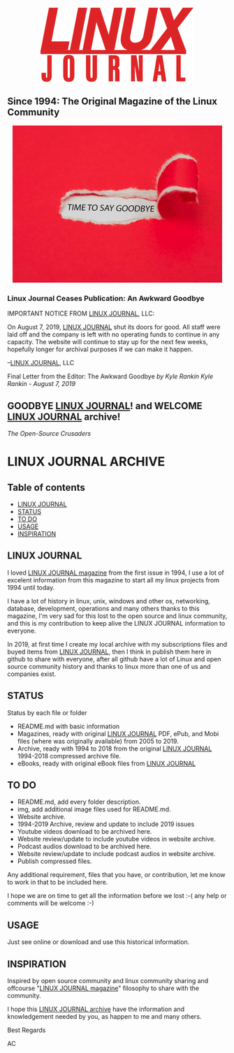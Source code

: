 <p align="center">
  <img src="https://raw.githubusercontent.com/acastroy/linuxjournal/master/img/Linux_Journal_ljlogo.png" alt="LINUX JOURNAL Since 1994: The Original Magazine of the Linux Community">
</p>

## Since 1994: The Original Magazine of the Linux Community

<p align="center">
<img src="https://raw.githubusercontent.com/acastroy/linuxjournal/master/img/Linux_Journal_bigstock-Torn-Red-Paper-Revealing-The-W-294597019_0.jpg" alt="TIME TO SAY GOODBYE">
</p>

### Linux Journal Ceases Publication: An Awkward Goodbye

IMPORTANT NOTICE FROM [LINUX JOURNAL](https://www.linuxjournal.com/content/linux-journal-ceases-publication-awkward-goodbye), LLC:

On August 7, 2019, [LINUX JOURNAL](https://www.linuxjournal.com/content/linux-journal-ceases-publication-awkward-goodbye) shut its doors for good. All staff were laid off and the company is left with no operating funds to continue in any capacity. The website will continue to stay up for the next few weeks, hopefully longer for archival purposes if we can make it happen.

–[LINUX JOURNAL](https://www.linusjournal.com/), LLC

Final Letter from the Editor: The Awkward Goodbye
_by Kyle Rankin_
_Kyle Rankin - August 7, 2019_

## GOODBYE [LINUX JOURNAL](https://www.linusjournal.com/)! and WELCOME [LINUX JOURNAL](https://github.com/acastroy/linuxjournal/) archive!
_The Open-Source Crusaders_


# LINUX JOURNAL ARCHIVE
## Table of contents
* [LINUX JOURNAL](#linux-journal)
* [STATUS](#status)
* [TO DO](#to-do)
* [USAGE](#usage)
* [INSPIRATION](#inspiration)

## LINUX JOURNAL
I loved [LINUX JOURNAL magazine](https://www.linusjournal.com/) from the first issue in 1994, I use a lot of excelent information from this magazine to start all my linux projects from 1994 until today.

I have a lot of history in linux, unix, windows and other os, networking, database, development, operations and many others thanks to this magazine, I'm very sad for this lost to the open source and linux community, and this is my contribution to keep alive the LINUX JOURNAL information to everyone.

In 2019, at first time I create my local archive with my subscriptions files and buyed items from [LINUX JOURNAL](https://www.linusjournal.com/), then I think in publish them here in github to share with everyone, after all github have a lot of Linux and open source community history and thanks to linux more than one of us and companies exist.

## STATUS
  Status by each file or folder
* README.md with basic information
* Magazines, ready with original [LINUX JOURNAL](https://www.linusjournal.com/) PDF, ePub, and Mobi files (where was originally available) from 2005 to 2019.
* Archive, ready with 1994 to 2018 from the original [LINUX JOURNAL](https://www.linusjournal.com/) 1994-2018 compressed archive file.
* eBooks, ready with original eBook files from [LINUX JOURNAL](https://www.linusjournal.com/)

## TO DO
* README.md, add every folder description.
* img, add additional image files used for README.md.
* Website archive.
* 1994-2019 Archive, review and update to include 2019 issues
* Youtube videos download to be archived here.
* Website review/update to include youtube videos in website archive.
* Podcast audios download to be archived here.
* Website review/update to include podcast audios in website archive.
* Publish compressed files.

Any additional requirement, files that you have, or contribution, let me know to work in that to be included here.

I hope we are on time to get all the information before we lost :-( any help or comments will be welcome :-)

## USAGE
Just see online or download and use this historical information.

## INSPIRATION
Inspired by open source community and linux community sharing and offcourse "[LINUX JOURNAL magazine](https://www.linusjournal.com/)"  filosophy to share with the community.

I hope this [LINUX JOURNAL archive](https://github.com/acastroy/linuxjournal) have the information and knowledgement needed by you, as happen to me and many others.


Best Regards

AC
